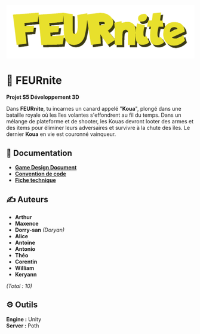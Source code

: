 ![alt text](logo.png)

# 🐥 FEURnite

**Projet S5 Développement 3D**

Dans **FEURnite**, tu incarnes un canard appelé "**Koua**", plongé dans une bataille royale où les îles volantes s'effondrent au fil du temps. Dans un mélange de plateforme et de shooter, les Kouas devront looter des armes et des items pour éliminer leurs adversaires et survivre à la chute des îles. Le dernier **Koua** en vie est couronné vainqueur.

## 📖 Documentation

- **[Game Design Document](docs/GDD.md)**
- **[Convention de code](docs/convention-de-code.md)**
- **[Fiche technique](docs/fiche-technique.md)**


## ✍️ Auteurs

- **Arthur**
- **Maxence**
- **Dorry-san** *(Doryan)*
- **Alice**
- **Antoine**
- **Antonio**
- **Théo**
- **Corentin**
- **William**
- **Keryann**

*(Total : 10)*

## ⚙️ Outils

**Engine :** Unity  
**Server :** Poth